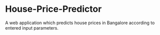 # House-Price-Predictor
A web application which predicts house prices in Bangalore according to entered input parameters.
